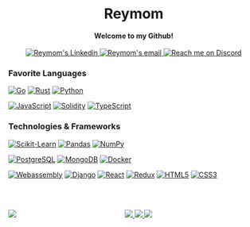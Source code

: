 <h1 align="center">Reymom</h1>
<p align="center">
    <b>Welcome to my Github!</b><br><br>
    <a href="https://www.linkedin.com/in/ramon-marc-garcia-seuma/">
        <img alt="Reymom's Linkedin" src="https://img.shields.io/badge/LinkedIn-0077B5?style=plastic&logo=linkedin&logoColor=white"/>
    </a>
    <a href="mailto:ramongs237@gmail.com">
        <img alt="Reymom's email" src="https://img.shields.io/badge/Email-blue?style=plastic&logo=gmail&logoColor=white">
    </a>
    <a href="https://discord.gg/phYvdU7a8">
        <img alt="Reach me on Discord" src="https://img.shields.io/badge/Discord-5865F2.svg?style=plastic&logo=Discord&logoColor=white">
    </a>
</p>

### Favorite Languages
[![Go](https://img.shields.io/badge/Go-00ADD8?style=for-the-badge&logo=go&logoColor=white)](https://github.com/reymom/go-calendar-tutorial)
[![Rust](https://img.shields.io/badge/Rust-000000?style=for-the-badge&logo=rust&logoColor=white)](https://github.com/reymom/walk-the-dog-rs-wasm)
[![Python](https://img.shields.io/badge/Python-3776AB?style=for-the-badge&logo=python&logoColor=white)](https://github.com/reymom/odoo_my_addons)

[![JavaScript](https://img.shields.io/badge/JavaScript-323330?style=for-the-badge&logo=javascript&logoColor=F7DF1E)](https://github.com/reymom/cryptogram)
[![Solidity](https://img.shields.io/badge/solidity-black?style=for-the-badge&logo=solidity)](https://github.com/reymom/cryptogram)
[![TypeScript](https://img.shields.io/badge/TypeScript-007ACC?style=for-the-badge&logo=typescript&logoColor=white)](https://github.com/reymom/CryptoWhatsApp)

### Technologies & Frameworks
[![Scikit-Learn](https://img.shields.io/badge/scikitlearn-F7931E.svg?style=for-the-badge&logo=scikit-learn&logoColor=white)](https://github.com/wervlad)
[![Pandas](https://img.shields.io/badge/pandas-150458.svg?style=for-the-badge&logo=pandas&logoColor=white)](https://github.com/wervlad)
[![NumPy](https://img.shields.io/badge/NumPy-013243.svg?style=for-the-badge&logo=NumPy&logoColor=white)](https://github.com/wervlad)

[![PostgreSQL](https://img.shields.io/badge/PostgreSQL-316192?style=for-the-badge&logo=postgresql&logoColor=white)]()
[![MongoDB](https://img.shields.io/badge/MongoDB-4EA94B?style=for-the-badge&logo=mongodb&logoColor=white)]()
[![Docker](https://img.shields.io/badge/Docker-2496ED.svg?style=for-the-badge&logo=Docker&logoColor=white)]()

[![Webassembly](https://img.shields.io/badge/WebAssembly-654FF0.svg?style=for-the-badge&logo=WebAssembly&logoColor=white)]()
[![Django](https://img.shields.io/badge/Django-092E20?style=for-the-badge&logo=django&logoColor=white)]()
[![React](https://img.shields.io/badge/React-20232A?style=for-the-badge&logo=react&logoColor=61DAFB)]()
[![Redux](https://img.shields.io/badge/Redux-593D88?style=for-the-badge&logo=redux&logoColor=white)]()
[![HTML5](https://img.shields.io/badge/HTML5-E34F26?style=for-the-badge&logo=html5&logoColor=white)]()
[![CSS3](https://img.shields.io/badge/CSS3-1572B6?style=for-the-badge&logo=css3&logoColor=white)](https://hub.docker.com/u/wervlad)

<br><br>
<p align="center">
  <a href="https://github.com/reymom">
    <img src="http://github-profile-summary-cards.vercel.app/api/cards/profile-details?username=reymom&theme=transparent" />
  </a>
  <a href="https://github.com/reymom">
    <img src="https://github-readme-streak-stats.herokuapp.com/?user=reymom&hide_border=true&card_width=338&theme=transparent" />
  </a>
  <a href="https://github.com/reymom">
    <img src="http://github-profile-summary-cards.vercel.app/api/cards/stats?username=reymom&theme=transparent" />
  </a>
  <a href="https://github.com/reymom">
    <img align="left" src="https://github-readme-stats.vercel.app/api/top-langs/?username=reymom&count_private=true&hide=jupyter%20notebook,css,shell,javascript,html,roff,mako&layout=compact&theme=transparent&langs_count=8&exclude_repo=personal_web_page,Minority-Game,Football-Bets-Predictor,odoo_my_addons,Option-pricing-on-assets,Axelrod-Model,Information-cascades-in-complex-social-networks,Model-of-antigen-discrimination,City-Roads-Analysis" />
  </a>
</p>
